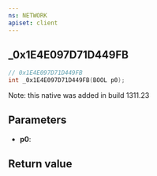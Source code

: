 ```yaml
---
ns: NETWORK
apiset: client
---
```

## _0x1E4E097D71D449FB

```c
// 0x1E4E097D71D449FB
int _0x1E4E097D71D449FB(BOOL p0);
```

Note: this native was added in build 1311.23

## Parameters
* **p0**:

## Return value